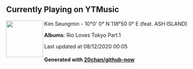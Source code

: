 ## Currently Playing on YTMusic

[<img align="left" width="100" src="https://lh3.googleusercontent.com/FCXpg3jSdvRDR1iNm-U8Scc55JKqMBZIavvRRTQoloC01K8105ekWBSj7Ci6X6gVPqMcRcASdMjLLuA">](https://music.youtube.com/channel/UCNpObHElUk-URbs0wvC6rTw)

Kim Seungmin - 10°0' 0° N 118°50 0° E (feat. ASH ISLAND)

**Albums**: Rio Loves Tokyo Part.1

Last updated at 08/12/2020 00:05

#### Generated with [20chan/github-now](https://github.com/20chan/github-now)


<!--
**20chan/20chan** is a ✨ _special_ ✨ repository because its `README.md` (this file) appears on your GitHub profile.

Here are some ideas to get you started:

- 🔭 I’m currently working on ...
- 🌱 I’m currently learning ...
- 👯 I’m looking to collaborate on ...
- 🤔 I’m looking for help with ...
- 💬 Ask me about ...
- 📫 How to reach me: ...
- 😄 Pronouns: ...
- ⚡ Fun fact: ...
-->
